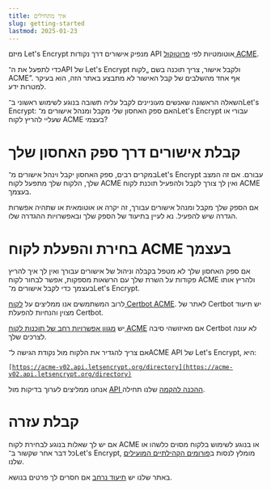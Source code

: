 ```yaml
---
title: איך מתחילים
slug: getting-started
lastmod: 2025-01-23
---
```


מיזם Let's Encrypt מנפיק אישורים דרך נקודות API אוטומטיות לפי [פרוטוקול ACME](https://en.wikipedia.org/wiki/Automatic_Certificate_Management_Environment).

כדי לתפעל את ה־API של Let's Encrypt ולקבל אישור, צריך תוכנה בשם „לקוח ACME”. אף אחד מהשלבים של קבל האישור לא מתבצע באתר הזה, הוא בעיקר למטרות ידע.

השאלה הראשונה שאנשים מעוניינים לקבל עליה תשובה בנוגע לשימוש ראשוני ב־Let's Encrypt: האם ספק האחסון שלי מקבל ומנהל אישורים מ־Let's Encrypt עבורי או שעליי להריץ לקוח ACME בעצמי?

# קבלת אישורים דרך ספק האחסון שלך

במקרים רבים, ספק האחסון יקבל וינהל אישורים מ־Let's Encrypt עבורם. אם זה המצב שלך, הלקוח שלך מתפעל לקוח ACME ואין לך צורך לקבל ולהפעיל תוכנת לקוח ACME בעצמך.

אם הספק שלך מקבל ומנהל אישורים עבורך, זה יקרה או אוטומאית או שתהיה אפשרות הגדרה שיש להפעיל. נא לעיין בתיעוד של הספק שלך ובאפשרויות ההגדרה שלו.

# בחירת והפעלת לקוח ACME בעצמך

אם ספק האחסון שלך לא מטפל בקבלה וניהול של אישורים עבורך ואין לך איך להריץ פקודות על השרת שלך עם הרשאות מספקות, אפשר לבחור לקוח ACME ולהריץ אותו בעצמך כדי לקבל אישורים מ־Let's Encrypt.

לרוב המשתמשים אנו ממליצים על [לקוח Certbot ACME](https://certbot.eff.org/). לאתר של Certbot יש תיעוד מצוין והנחיות להפעלת Certbot.

יש [מגוון אפשרויות רחב של תוכנות לקוח ACME](/docs/client-options/) אם מאיזושהי סיבה Certbot לא עונה לצרכים שלך.

אם צריך להגדיר את הלקוח מול נקודת הגישה ל־ACME API של Let's Encrypt, היא:

<code>[https://acme-v02.api.letsencrypt.org/directory](https://acme-v02.api.letsencrypt.org/directory)</code>

אנחנו ממליצים לערוך בדיקות מול [API ההכנה להקמה](/docs/staging-environment/) שלנו תחילה.

# קבלת עזרה

אם יש לך שאלות בנוגע לבחירת לקוח ACME או בנוגע לשימוש בלקוח מסוים כלשהו או כל דבר אחר שקשור ב־Let's Encrypt, מומלץ לנסות ב[פורומים הקהילתיים המועילים](https://community.letsencrypt.org/) שלנו.

באתר שלנו יש [תיעוד נרחב](/docs/) אם חסרים לך פרטים בנושא.
